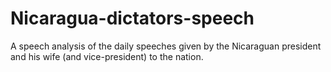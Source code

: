 # Nicaragua-dictators-speech
 A speech analysis of the daily speeches given by the Nicaraguan president and his wife (and vice-president) to the nation.
